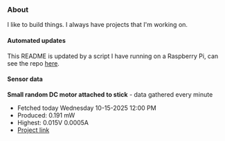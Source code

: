 ### About
I like to build things. I always have projects that I'm working on.

#### Automated updates
This README is updated by a script I have running on a Raspberry Pi, can see the repo [here](https://github.com/jdc-cunningham/raspi-git-repo-updater).

#### Sensor data


**Small random DC motor attached to stick** - data gathered every minute
- Fetched today Wednesday 10-15-2025 12:00 PM
- Produced: 0.191 mW
- Highest: 0.015V 0.0005A
- [Project link](https://github.com/jdc-cunningham/turbine-raspi)